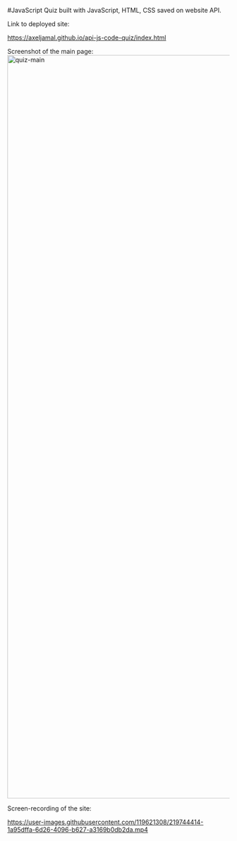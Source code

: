 #JavaScript Quiz built with JavaScript, HTML, CSS saved on website API.


Link to deployed site: 

https://axeljamal.github.io/api-js-code-quiz/index.html

Screenshot of the main page:
<img width="1680" alt="quiz-main" src="https://user-images.githubusercontent.com/119621308/219744525-035e38f9-c4d2-416b-b377-644522cce3ff.png">


Screen-recording of the site:


https://user-images.githubusercontent.com/119621308/219744414-1a95dffa-6d26-4096-b627-a3169b0db2da.mp4

